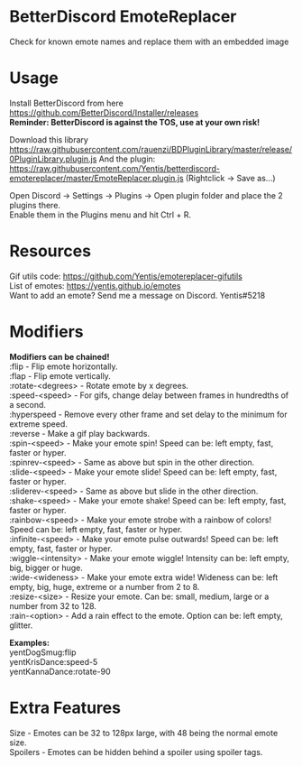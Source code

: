 # BetterDiscord EmoteReplacer
Check for known emote names and replace them with an embedded image

# Usage
Install BetterDiscord from here  
https://github.com/BetterDiscord/Installer/releases  
**Reminder: BetterDiscord is against the TOS, use at your own risk!**

Download this library https://raw.githubusercontent.com/rauenzi/BDPluginLibrary/master/release/0PluginLibrary.plugin.js
And the plugin: https://raw.githubusercontent.com/Yentis/betterdiscord-emotereplacer/master/EmoteReplacer.plugin.js
(Rightclick -> Save as...)

Open Discord -> Settings -> Plugins -> Open plugin folder and place the 2 plugins there.  
Enable them in the Plugins menu and hit Ctrl + R.

# Resources
Gif utils code: https://github.com/Yentis/emotereplacer-gifutils  
List of emotes: https://yentis.github.io/emotes  
Want to add an emote? Send me a message on Discord.
Yentis#5218

# Modifiers
**Modifiers can be chained!**  
:flip - Flip emote horizontally.  
:flap - Flip emote vertically.  
:rotate-\<degrees\> - Rotate emote by x degrees.  
:speed-\<speed\> - For gifs, change delay between frames in hundredths of a second.  
:hyperspeed - Remove every other frame and set delay to the minimum for extreme speed.  
:reverse - Make a gif play backwards.  
:spin-\<speed\> - Make your emote spin! Speed can be: left empty, fast, faster or hyper.  
:spinrev-\<speed\> - Same as above but spin in the other direction.  
:slide-\<speed\> - Make your emote slide! Speed can be: left empty, fast, faster or hyper.  
:sliderev-\<speed\> - Same as above but slide in the other direction.  
:shake-\<speed\> - Make your emote shake! Speed can be: left empty, fast, faster or hyper.  
:rainbow-\<speed\> - Make your emote strobe with a rainbow of colors!  Speed can be: left empty, fast, faster or hyper.  
:infinite-\<speed\> - Make your emote pulse outwards!  Speed can be: left empty, fast, faster or hyper.  
:wiggle-\<intensity\> - Make your emote wiggle!  Intensity can be: left empty, big, bigger or huge.  
:wide-\<wideness\> - Make your emote extra wide! Wideness can be: left empty, big, huge, extreme or a number from 2 to 8.  
:resize-\<size\> - Resize your emote. Can be: small, medium, large or a number from 32 to 128.  
:rain-\<option\> - Add a rain effect to the emote. Option can be: left empty, glitter.

**Examples:**  
yentDogSmug:flip  
yentKrisDance:speed-5  
yentKannaDance:rotate-90

# Extra Features
Size - Emotes can be 32 to 128px large, with 48 being the normal emote size.  
Spoilers - Emotes can be hidden behind a spoiler using spoiler tags.  
